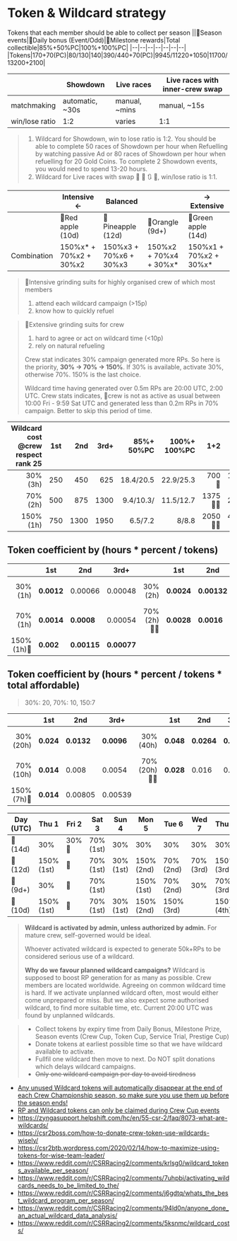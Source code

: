 # Token & Wildcard strategy
Tokens that each member should be able to collect per season
||&#x1F4D8;Season events|&#x1F4D9;Daily bonus (Event/Odd)|&#x1F4D7;Milestone rewards|Total collectible|85%+50%PC|100%+100%PC|
|--|--|--|--|--|--|--|
|Tokens|170+70(PC)|80/130|140|390/440+70(PC)|9945/11220+1050|11700/13200+2100|

||Showdown|Live races|Live races with inner-crew swap|
|--|--|--|--|
|matchmaking|automatic, ~30s|manual, ~mins|manual, ~15s|
|win/lose ratio|1:2|varies|1:1|

> 1. Wildcard for Showdown, win to lose ratio is 1:2. You should be able to complete 50 races of Showdown per hour when Refuelling by watching passive Ad or 80 races of Showdown per hour when refuelling for 20 Gold Coins. To complete 2 Showdown events, you would need to spend 13-20 hours.
> 2. Wildcard for Live races with swap &#x1F501; &#x1F502; &#x1F503; &#x1F504;, win/lose ratio is 1:1.

||Intensive <-|Balanced||-> Extensive|
|--|--|--|--|--|
||&#x1F34E;Red apple (10d)|&#x1F34D;Pineapple (12d)|&#x1F34A;Orangle (9d+)|&#x1F34F;Green apple (14d)|
|Combination|150%x* + 70%x2 + 30%x2|150%x3 + 70%x6 + 30%x3|150%x2 + 70%x4 + 30%x*|150%x1 + 70%x2 + 30%x*|

> &#x1F34E;Intensive grinding suits for highly organised crew of which most members
> 1. attend each wildcard campaign (>15p)
> 2. know how to quickly refuel

> &#x1F34F;Extensive grinding suits for crew
> 1. hard to agree or act on wildcard time (<10p)
> 2. rely on natural refueling
>
> Crew stat indicates 30% campaign generated more RPs. So here is the priority, **30% -> 70% -> 150%**. If 30% is available, activate 30%, otherwise 70%. 150% is the last choice.
> 
> Wildcard time having generated over 0.5m RPs are 20:00 UTC, 2:00 UTC. Crew stats indicates, &#x1F6AB;crew is not as active as usual between 10:00 Fri - 9:59 Sat UTC and generated less than 0.2m RPs in 70% campaign. Better to skip this period of time.

|Wildcard cost @crew respect rank 25|1st|2nd|3rd+|85%+ 50%PC|100%+ 100%PC|1+2|+3|+4|+5|+6|+7|+*|
|-:|--|--:|--:|--:|--:|--:|:-:|:-:|--|:-:|--|:-:|
|30% (3h)|250|450|625|18.4/20.5|22.9/25.3|700&#x1F34E;|1325&#x1F34D;|||3200&#x1F34A;||&#x1F34F;|
|70% (2h)|500|875|1300|9.4/10.3/|11.5/12.7|1375&#x1F34E;&#x1F34F;|2675|3975&#x1F34A;|5275|6575&#x1F34D;|7875||
|150% (1h)|750|1300|1950|6.5/7.2|8/8.8|2050&#x1F34F;&#x1F34A;|4000&#x1F34D;|5950|7900|9850&#x1F34E;|11800|

## Token coefficient by (hours * percent / tokens)
||1st|2nd|3rd+||1st|2nd|3rd+||1st|2nd|3rd+|
|--:|---|---|---|--:|---|---|---|--:|---|---|---|
|30%(1h)|**0.0012**|0.00066|0.00048|30%(2h)|**0.0024**|**0.00132**|0.00096|30%(3h)&#x1F34F;|**0.0036**|**0.00198**|**0.00144**|
|70%(1h)|**0.0014**|**0.0008**|0.00054|70%(2h)&#x1F34A;&#x1F34D;|**0.0028**|**0.0016**|**0.00108**|
|150%(1h)&#x1F34E;|**0.002**|**0.00115**|**0.00077**|||||||||

## Token coefficient by (hours * percent / tokens * total affordable)
> 30%: 20, 70%: 10, 150:7

||1st|2nd|3rd+||1st|2nd|3rd+||1st|2nd|3rd+|
|--:|---|---|---|--:|---|---|---|--:|---|---|---|
|30%(20h)|**0.024**|**0.0132**|**0.0096**|30%(40h)|**0.048**|**0.0264**|**0.0192**|30%(60h)&#x1F34F;|**0.072**|**0.0396**|**0.0288**|
|70%(10h)|**0.014**|0.008|0.0054|70%(20h)&#x1F34A;&#x1F34D;|**0.028**|0.016|0.0108|
|150%(7h)&#x1F34E;|**0.014**|0.00805|0.00539|||||||||

|Day (UTC)|Thu 1|Fri 2|Sat 3|Sun 4|Mon 5|Tue 6|Wed 7|Thu 8|Fri 9|Sat 10|Sun 11|Mon 12|Tue 13|Wed 14|
|--|--|--|--|--|--|--|--|--|--|--|--|--|--|--|
|&#x1F34F;(14d)|30%|30%&#x1F6AB;|70% (1st)|30%|30%|30%|30%|30%|30%&#x1F6AB;|70% (2nd)|30%|30%|150%|30%|
|&#x1F34D;(12d)|150% (1st)|&#x1F6AB;|70% (1st)|30% (1st)|150% (2nd)|70% (2nd)|70% (3rd)|150% (3rd)|&#x1F6AB;|70% (4th)|30% (2nd)|70% (5th)|70% (6th)|30% (3rd)|
|&#x1F34A;(9d+)|30%|&#x1F6AB;|70% (1st)||150% (1st)|70% (2nd)|30%|70% (3rd)|&#x1F6AB;|30%||70% (4th)|150% (2nd)||
|&#x1F34E;(10d)|150% (1st)|&#x1F6AB;|70% (1st)|30% (1st)|150% (2nd)|150% (3rd)||150% (4th)|&#x1F6AB;|70% (2nd)|30% (2nd)|150% (5th)|150% (6th)||

> **Wildcard is activated by admin, unless authorized by admin.** For mature crew, self-governed would be ideal.
>
> Whoever activated wildcard is expected to generate 50k+RPs to be considered serious use of a wildcard.
>
> **Why do we favour planned wildcard campaigns?**
> Wildcard is supposed to boost RP generation for as many as possible. Crew members are located worldwide. Agreeing on common wildcard time is hard.
> If we activate unplanned wildcard often, most would either come unprepared or miss. 
> But we also expect some authorised wildcard, to find more suitable time, etc. Current 20:00 UTC was found by unplanned wildcards.

> - Collect tokens by expiry time from Daily Bonus, Milestone Prize, Season events (Crew Cup, Token Cup, Service Trial, Prestige Cup)
> - Donate tokens at earliest possible time so that we have wildcard available to activate.
> - Fullfil one wildcard then move to next. Do NOT split donations which delays wildcard campaigns.
> - ~~Only one wildcard campaign per day to avoid tiredness~~

- [Any unused Wildcard tokens will automatically disappear at the end of each Crew Championship season, so make sure you use them up before the season ends!](https://zyngasupport.helpshift.com/hc/en/55-csr-2/faq/8074-what-happens-to-my-wildcard-tokens-at-the-end-of-the-crew-championship-season/)
- [RP and Wildcard tokens can only be claimed during Crew Cup events](https://www.tumblr.com/csrracingofficial/178448763240/the-player-inbox-explained)
- https://zyngasupport.helpshift.com/hc/en/55-csr-2/faq/8073-what-are-wildcards/
- https://csr2boss.com/how-to-donate-crew-token-use-wildcards-wisely/
- https://csr2btb.wordpress.com/2020/02/14/how-to-maximize-using-tokens-for-wise-team-leader/
- https://www.reddit.com/r/CSRRacing2/comments/krlsg0/wildcard_tokens_available_per_season/
- https://www.reddit.com/r/CSRRacing2/comments/7uhpbi/activating_wildcards_needs_to_be_limited_to_the/
- https://www.reddit.com/r/CSRRacing2/comments/j6gdtq/whats_the_best_wildcard_program_per_season/
- https://www.reddit.com/r/CSRRacing2/comments/94ld0n/anyone_done_an_actual_wildcard_data_analysis/
- https://www.reddit.com/r/CSRRacing2/comments/5ksnmc/wildcard_costs/
